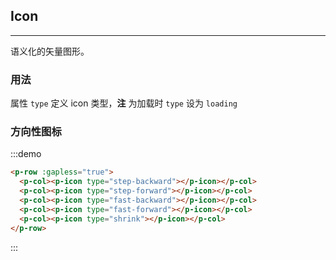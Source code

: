 ## Icon
---
语义化的矢量图形。

### 用法

属性 `type` 定义 icon 类型，**注** 为加载时 `type` 设为 `loading`

### 方向性图标
:::demo
```html
<p-row :gapless="true">
  <p-col><p-icon type="step-backward"></p-icon></p-col>
  <p-col><p-icon type="step-forward"></p-icon></p-col>
  <p-col><p-icon type="fast-backward"></p-icon></p-col>
  <p-col><p-icon type="fast-forward"></p-icon></p-col>
  <p-col><p-icon type="shrink"></p-icon></p-col>
</p-row>

```
:::

